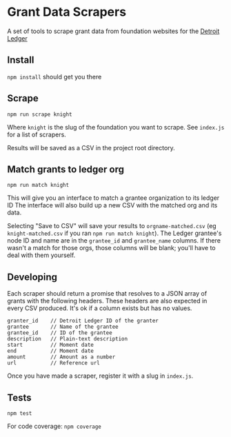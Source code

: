 # Grant Data Scrapers

A set of tools to scrape grant data from foundation websites for the
[Detroit Ledger](https://detroitledger.org)

## Install

```npm install``` should get you there

## Scrape

```
npm run scrape knight
```

Where `knight` is the slug of the foundation you want to scrape. See `index.js`
for a list of scrapers.

Results will be saved as a CSV in the project root directory.

## Match grants to ledger org

```
npm run match knight
```

This will give you an interface to match a grantee organization to its ledger ID
The interface will also build up a new CSV with the matched org and its data.

Selecting "Save to CSV" will save your results to `orgname-matched.csv` (eg
`knight-matched.csv` if you ran `npm run match knight`). The Ledger grantee's
node ID and name are in the `grantee_id` and `grantee_name` columns. If there
wasn't a match for those orgs, those columns will be blank; you'll have to deal
with them yourself. 

## Developing

Each scraper should return a promise that resolves to a JSON array of grants
with the following headers. These headers are also expected in every CSV
produced. It's ok if a column exists but has no values. 

```
granter_id    // Detroit Ledger ID of the granter
grantee       // Name of the grantee
grantee_id    // ID of the grantee
description   // Plain-text description
start         // Moment date
end           // Moment date
amount        // Amount as a number
url           // Reference url
```

Once you have made a scraper, register it with a slug in `index.js`.

## Tests

`npm test`

For code coverage: `npm coverage`
